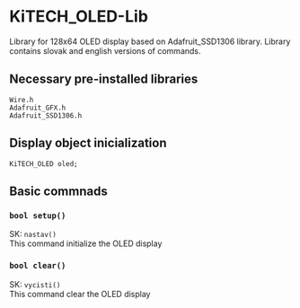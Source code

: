 # KiTECH_OLED-Lib
Library for 128x64 OLED display based on Adafruit_SSD1306 library. Library contains slovak and english versions of commands.

## Necessary pre-installed libraries
`Wire.h`  
`Adafruit_GFX.h`  
`Adafruit_SSD1306.h`  

## Display object inicialization
`KiTECH_OLED oled;`

## Basic commnads
### `bool setup()`
SK: `nastav()`  
This command initialize the OLED display

### `bool clear()`
SK: `vycisti()`  
This command clear the OLED display
